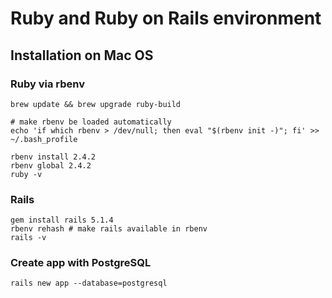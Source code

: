 # Ruby and Ruby on Rails environment

## Installation on Mac OS

### Ruby via rbenv

    brew update && brew upgrade ruby-build

    # make rbenv be loaded automatically
    echo 'if which rbenv > /dev/null; then eval "$(rbenv init -)"; fi' >> ~/.bash_profile

    rbenv install 2.4.2
    rbenv global 2.4.2
    ruby -v

### Rails

    gem install rails 5.1.4
    rbenv rehash # make rails available in rbenv
    rails -v

### Create app with PostgreSQL

    rails new app --database=postgresql
